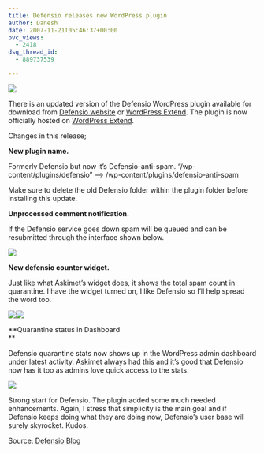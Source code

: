 ```yaml
---
title: Defensio releases new WordPress plugin
author: Danesh
date: 2007-11-21T05:46:37+00:00
pvc_views:
  - 2418
dsq_thread_id:
  - 889737539

---
```

![][1]

There is an updated version of the Defensio WordPress plugin available for download from [Defensio website][2] or [WordPress Extend][3]. The plugin is now officially hosted on [WordPress Extend][3].

Changes in this release;

**New plugin name.** 

Formerly Defensio but now it&#8217;s Defensio-anti-spam. &#8220;/wp-content/plugins/defensio&#8221; &#8211;> /wp-content/plugins/defensio-anti-spam

Make sure to delete the old Defensio folder within the plugin folder before installing this update.

**Unprocessed comment notification.**

If the Defensio service goes down spam will be queued and can be resubmitted through the interface shown below.

![][4] 

**New defensio counter widget.**

Just like what Askimet&#8217;s widget does, it shows the total spam count in quarantine. I have the widget turned on, I like Defensio so I&#8217;ll help spread the word too.

![][5]![][6] 

**Quarantine status in Dashboard  
** 

Defensio quarantine stats now shows up in the WordPress admin dashboard under latest activity. Askimet always had this and it&#8217;s good that Defensio now has it too as admins love quick access to the stats.

![][7] 

Strong start for Defensio. The plugin added some much needed enhancements. Again, I stress that simplicity is the main goal and if Defensio keeps doing what they are doing now, Defensio&#8217;s user base will surely skyrocket. Kudos.

Source: [Defensio Blog][8]

 [1]: http://img156.imageshack.us/img156/9283/derfensiobanneryv1.jpg
 [2]: http://defensio.com/downloads/wordpress
 [3]: http://wordpress.org/extend/plugins/defensio-anti-spam/
 [4]: http://img156.imageshack.us/img156/243/defensiowpunprocessedam7.png
 [5]: http://img156.imageshack.us/img156/9753/defensiocounterdarkexamlc1.png
 [6]: http://img156.imageshack.us/img156/6929/defensiocounterlightexaxc9.png
 [7]: http://img156.imageshack.us/img156/8854/defensiowpactivityboxuo2.png
 [8]: http://blog.defensio.com/2007/11/20/wordpress-plugin-update-available/